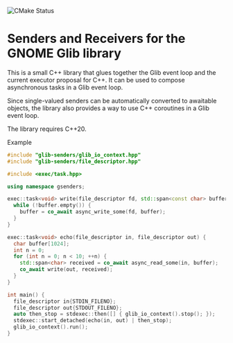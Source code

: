 ![CMake Status](https://github.com/maikel/glib-senders/actions/workflows/cmake.yml/badge.svg)

Senders and Receivers for the GNOME Glib library 
===============================================

This is a small C++ library that glues together the Glib event loop and the current executor proposal for C++.
It can be used to compose asynchronous tasks in a Glib event loop.

Since single-valued senders can be automatically converted to awaitable objects, the library also provides a way to use C++ coroutines in a Glib event loop.

The library requires C++20.

Example

```cpp
#include "glib-senders/glib_io_context.hpp"
#include "glib-senders/file_descriptor.hpp"

#include <exec/task.hpp>

using namespace gsenders;

exec::task<void> write(file_descriptor fd, std::span<const char> buffer) {
  while (!buffer.empty()) {
    buffer = co_await async_write_some(fd, buffer);
  }
} 

exec::task<void> echo(file_descriptor in, file_descriptor out) {
  char buffer[1024];
  int n = 0;
  for (int n = 0; n < 10; ++n) {
    std::span<char> received = co_await async_read_some(in, buffer);
    co_await write(out, received);
  }
} 

int main() {
  file_descriptor in{STDIN_FILENO};
  file_descriptor out{STDOUT_FILENO};
  auto then_stop = stdexec::then([] { glib_io_context().stop(); });
  stdexec::start_detached(echo(in, out) | then_stop);
  glib_io_context().run();
}
```
